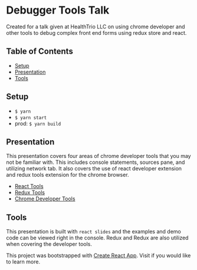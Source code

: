 # Debugger Tools Talk

Created for a talk given at HealthTrio LLC on using chrome developer and other tools to debug complex front end forms using redux store and react.

## Table of Contents

- [Setup](#setup)
- [Presentation](#presentation)
- [Tools](#tools)

## Setup

- `$ yarn`
- `$ yarn start`
- prod: `$ yarn build`

## Presentation

This presentation covers four areas of chrome developer tools that you may not be familiar with. This includes console statements, sources pane, and utilizing network tab. It also covers the use of react developer extension and redux tools extension for the chrome browser. 
- [React Tools](https://chrome.google.com/webstore/detail/react-developer-tools/fmkadmapgofadopljbjfkapdkoienihi?hl=en) 
- [Redux Tools](https://chrome.google.com/webstore/detail/redux-devtools/lmhkpmbekcpmknklioeibfkpmmfibljd?hl=en)
- [Chrome Developer Tools](https://developer.chrome.com/devtools)

## Tools

This presentation is built with `react slides` and the examples and demo code can be viewed right in the console. Redux and Redux are also utilized when covering the developer tools.

This project was bootstrapped with [Create React App](https://github.com/facebookincubator/create-react-app).
 Visit if you would like to learn more.
